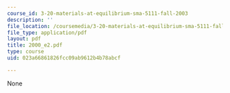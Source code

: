 ```yaml
---
course_id: 3-20-materials-at-equilibrium-sma-5111-fall-2003
description: ''
file_location: /coursemedia/3-20-materials-at-equilibrium-sma-5111-fall-2003/023a66861826fcc09ab9612b4b78abcf_2000_e2.pdf
file_type: application/pdf
layout: pdf
title: 2000_e2.pdf
type: course
uid: 023a66861826fcc09ab9612b4b78abcf

---
```

None